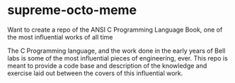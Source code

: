 # supreme-octo-meme
Want to create a repo of the ANSI C Programming Language Book, one of the most influential works of all time

The C Programming language, and the work done in the early years of Bell labs is some of the most influential pieces of engineering, ever. This repo is meant to provide a code base and description of the knowledge and exercise laid out between the covers of this influential work. 
